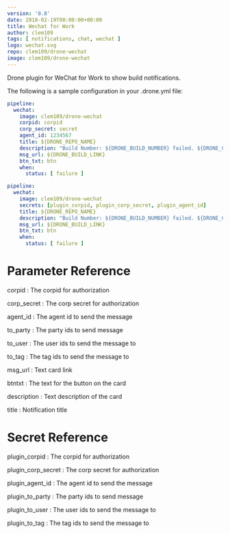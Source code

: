 ```yaml
---
version: '0.8'
date: 2018-02-19T00:00:00+00:00
title: Wechat for Work
author: clem109
tags: [ notifications, chat, wechat ]
logo: wechat.svg
repo: clem109/drone-wechat
image: clem109/drone-wechat
---
```


Drone plugin for WeChat for Work to show build notifications.

The following is a sample configuration in your .drone.yml file:

```yaml
pipeline:
  wechat:
    image: clem109/drone-wechat
    corpid: corpid
    corp_secret: secret
    agent_id: 1234567
    title: ${DRONE_REPO_NAME}
    description: "Build Number: ${DRONE_BUILD_NUMBER} failed. ${DRONE_COMMIT_AUTHOR} please fix. Check the results here: ${DRONE_BUILD_LINK} "
    msg_url: ${DRONE_BUILD_LINK}
    btn_txt: btn
    when:
      status: [ failure ]
```

```yaml
pipeline:
  wechat:
    image: clem109/drone-wechat
    secrets: [plugin_corpid, plugin_corp_secret, plugin_agent_id]
    title: ${DRONE_REPO_NAME}
    description: "Build Number: ${DRONE_BUILD_NUMBER} failed. ${DRONE_COMMIT_AUTHOR} please fix. Check the results here: ${DRONE_BUILD_LINK} "
    msg_url: ${DRONE_BUILD_LINK}
    btn_txt: btn
    when:
      status: [ failure ]
```

# Parameter Reference

corpid
: The corpid for authorization

corp_secret
: The corp secret for authorization

agent_id
: The agent id to send the message

to_party
: The party ids to send message

to_user
: The user ids to send the message to

to_tag
: The tag ids to send the message to

msg_url
: Text card link

btntxt
: The text for the button on the card

description
: Text description of the card

title
: Notification title

# Secret Reference

plugin_corpid
: The corpid for authorization

plugin_corp_secret
: The corp secret for authorization

plugin_agent_id
: The agent id to send the message

plugin_to_party
: The party ids to send message

plugin_to_user
: The user ids to send the message to

plugin_to_tag
: The tag ids to send the message to
